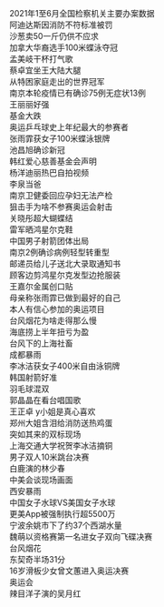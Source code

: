 2021年1至6月全国检察机关主要办案数据  
阿迪达斯因消防不符标准被罚  
沙葱卖50一斤仍供不应求  
加拿大华裔选手100米蝶泳夺冠  
孟美岐干杯打气歌  
蔡卓宜坐王大陆大腿  
从特困家庭走出的世界冠军  
南京本轮疫情已有确诊75例无症状13例  
王丽丽好强  
基金大跌  
奥运乒乓球史上年纪最大的参赛者  
张雨霏获女子100米蝶泳银牌  
池昌旭确诊新冠  
韩红爱心慈善基金会声明  
杨洋迪丽热巴自拍视频  
李泉当爸  
南京卫健委回应孕妇无法产检  
狙击手为啥不参赛奥运会射击  
关晓彤超大蝴蝶结  
雷军晒鸿星尔克鞋  
中国男子射箭团体出局  
南京2例确诊病例轻型转重型  
邮递员给儿子送北大录取通知书  
顾客边剪鸿星尔克发型边抢服装  
王嘉尔金属创口贴  
母亲称张雨霏已做到最好的自己  
本人有信心参加的奥运项目  
台风烟花为啥走得那么慢  
海底捞上半年扭亏为盈  
台风下的上海社畜  
成都暴雨  
李冰洁获女子400米自由泳铜牌  
韩国射箭好准  
羽毛球混双  
郭晶晶在看台唱国歌  
王正卓 y小姐是真心喜欢  
郑州大姐含泪给消防送热鸡蛋  
突如其来的双标现场  
上海交通大学祝贺李冰洁摘铜  
男子双人10米跳台决赛  
白鹿演的林少春  
中美会谈现场画面  
西安暴雨  
中国女子水球VS美国女子水球  
更美App被强制执行超5500万  
宁波余姚市下了约37个西湖水量  
魏萌以资格赛第一名进女子双向飞碟决赛  
台风烟花  
东契奇半场31分  
16岁滑板少女曾文蕙进入奥运决赛  
奥运会  
辣目洋子演的吴月红  
